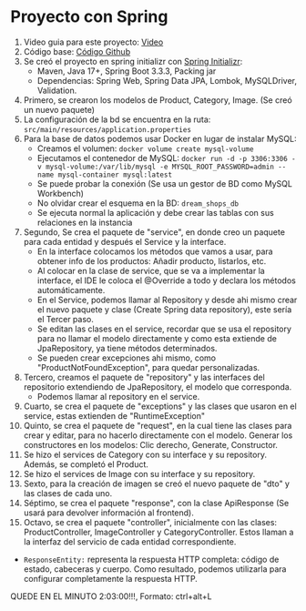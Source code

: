 # Proyecto con Spring
1. Video guia para este proyecto: [Video](https://www.youtube.com/watch?v=oGhc5Z-WJSw&list=PL12f2ZfD_Eujxj3TJdjDpKFgsZf7CUj3R)
2. Código base: [Código Github](https://github.com/dailycodework/dream-shops)
3. Se creó el proyecto en spring initializr con [Spring Initializr](https://start.spring.io/):
    * Maven, Java 17+, Spring Boot 3.3.3, Packing jar
    * Dependencias: Spring Web, Spring Data JPA, Lombok, MySQLDriver, Validation.
4. Primero, se crearon los modelos de Product, Category, Image. (Se creó un nuevo paquete)
5. La configuración de la bd se encuentra en la ruta: `src/main/resources/application.properties`
6. Para la base de datos podemos usar Docker en lugar de instalar MySQL:
   - Creamos el volumen: `docker volume create mysql-volume`
   - Ejecutamos el contenedor de MySQL: `docker run -d -p 3306:3306 -v mysql-volume:/var/lib/mysql -e MYSQL_ROOT_PASSWORD=admin --name mysql-container mysql:latest`
   - Se puede probar la conexión (Se usa un gestor de BD como MySQL Workbench)
   - No olvidar crear el esquema en la BD: `dream_shops_db`
   - Se ejecuta normal la aplicación y debe crear las tablas con sus relaciones en la instancia
7. Segundo, Se crea el paquete de "service", en donde creo un paquete para cada entidad y después el Service y la interface.
   - En la interface colocamos los métodos que vamos a usar, para obtener info de los productos: Añadir producto, listarlos, etc.
   - Al colocar en la clase de service, que se va a implementar la interface, el IDE le coloca el @Override a todo y declara los métodos automáticamente.
   - En el Service, podemos llamar al Repository y desde ahi mismo crear el nuevo paquete y clase (Create Spring data repository), este sería el Tercer paso.
   - Se editan las clases en el service, recordar que se usa el repository para no llamar el modelo directamente y como esta extiende de JpaRepository, ya tiene métodos determinados.
   - Se pueden crear excepciones ahi mismo, como "ProductNotFoundException", para quedar personalizadas. 
8. Tercero, creamos el paquete de "repository" y las interfaces del repositorio extendiendo de JpaRepository, el modelo que corresponda.
   - Podemos llamar al repository en el service.
9. Cuarto, se crea el paquete de "exceptions" y las clases que usaron en el service, estas extienden de "RuntimeException" 
10. Quinto, se crea el paquete de "request", en la cual tiene las clases para crear y editar, para no hacerlo directamente con el modelo. Generar los constructores en los modelos: Clic derecho, Generate, Constructor.
11. Se hizo el services de Category con su interface y su repository. Además, se completó el Product.
12. Se hizo el services de Image con su interface y su repository.
13. Sexto, para la creación de imagen se creó el nuevo paquete de "dto" y las clases de cada uno.
14. Séptimo, se crea el paquete "response", con la clase ApiResponse (Se usará para devolver información al frontend).
15. Octavo, se crea el paquete "controller", inicialmente con las clases: ProductController, ImageController y CategoryController. Estos llaman a la interfaz del servicio de cada entidad correspondiente.
   - `ResponseEntity:` representa la respuesta HTTP completa: código de estado, cabeceras y cuerpo. Como resultado, podemos utilizarla para configurar completamente la respuesta HTTP.

QUEDE EN EL MINUTO 2:03:00!!!, Formato: ctrl+alt+L